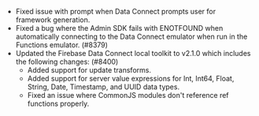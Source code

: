 - Fixed issue with prompt when Data Connect prompts user for framework generation.
- Fixed a bug where the Admin SDK fails with ENOTFOUND when automatically connecting to the Data Connect emulator when run in the Functions emulator. (#8379)
- Updated the Firebase Data Connect local toolkit to v2.1.0 which includes the following changes: (#8400)
  - Added support for update transforms.
  - Added support for server value expressions for Int, Int64, Float, String, Date, Timestamp, and UUID data types.
  - Fixed an issue where CommonJS modules don't reference ref functions properly.
